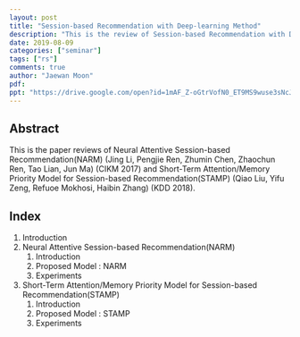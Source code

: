 ```yaml
---
layout: post
title: "Session-based Recommendation with Deep-learning Method"
description: "This is the review of Session-based Recommendation with Deep-learning Method with two papers"
date: 2019-08-09
categories: ["seminar"]
tags: ["rs"]
comments: true
author: "Jaewan Moon"
pdf:
ppt: "https://drive.google.com/open?id=1mAF_Z-oGtrVofN0_ET9MS9wuse3sNcJy"
---
```


<!-- Post name should be this form: today-title.md
        For example, 2019-08-02-hyperparameter-optimization.md -->

<!-- Fill the contents where --Fill-- exists -->
<!-- If you don't want to fill the --Fill--(not necessary) part, then remove them all.
        For example, pdf: -->
<!-- The example is in '_posts/2019-08-02-hyperparameter-optimization.md'>

<!-- For 'title' front matter, follow this format: This is Title Format -->
<!-- For 'description' front matter, follow this format: It is description. -->
<!-- For 'date' front matter, follow this format: 2019-01-01 -->
<!-- For 'tags' front matter, write down the tag in abbreviation
        For example, write down CV instead of Computer Science
        'tags' can be more than one. Follow the format: ["CV", "ML"] -->
<!-- For 'author' fron matter, write down your name in this format: Gildong Hong -->
<!-- For 'pdf' and 'ppt' front matter, if you have the attachment files, write down the url -->

## Abstract
This is the paper reviews of Neural Attentive Session-based Recommendation(NARM) (Jing Li, Pengjie Ren, Zhumin Chen, Zhaochun Ren, Tao Lian, Jun Ma) (CIKM 2017) and Short-Term Attention/Memory Priority Model for Session-based Recommendation(STAMP) (Qiao Liu, Yifu Zeng, Refuoe Mokhosi, Haibin Zhang) (KDD 2018).

## Index
1. Introduction
2. Neural Attentive Session-based Recommendation(NARM)
   1. Introduction
   2. Proposed Model : NARM
   3. Experiments
3. Short-Term Attention/Memory Priority Model for Session-based Recommendation(STAMP)
   1. Introduction
   2. Proposed Model : STAMP
   3. Experiments

<!-- You can add more information below -->